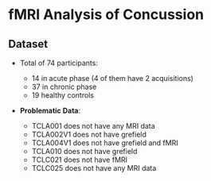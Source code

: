 # fMRI Analysis of Concussion

## Dataset
- Total of 74 participants:
  - 14 in acute phase (4 of them have 2 acquisitions)
  - 37 in chronic phase
  - 19 healthy controls
 
- **Problematic Data**:
  - TCLA001 does not have any MRI data
  - TCLA002V1 does not have grefield
  - TCLA004V1 does not have grefield and fMRI
  - TCLA010 does not have grefield
  - TCLC021 does not have fMRI
  - TCLC025 does not have any MRI data
